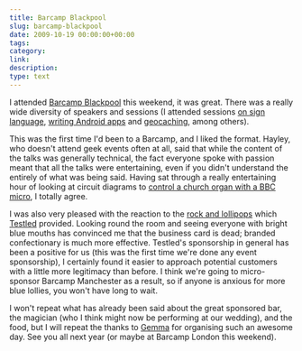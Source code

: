 ```yaml
---
title: Barcamp Blackpool
slug: barcamp-blackpool
date: 2009-10-19 00:00:00+00:00
tags:
category:
link:
description:
type: text
---
```


I attended <a href="http://www.barcampblackpool.com">Barcamp Blackpool</a> this weekend, it was great. There was a really wide diversity of speakers and sessions (I attended sessions <a href="http://twitter.com/lallyd/">on sign language</a>, <a href="http://www.kianryan.co.uk/2009/10/an-android-app-in-20-minutes/">writing Android apps</a> and <a href="http://www.agm.me.uk/blog/">geocaching</a>, among others). 

This was the first time I'd been to a Barcamp, and I liked the format. Hayley, who doesn't attend geek events often at all, said that while the content of the talks was generally technical, the fact everyone spoke with passion meant that all the talks were entertaining, even if you didn't understand the entirely of what was being said. Having sat through a really entertaining hour of looking at circuit diagrams to <a href="http://cazmockett.com/blog/">control a church organ with a BBC micro</a>, I totally agree.

I was also very pleased with the reaction to the <a href="http://img202.yfrog.com/i/7ha.jpg/">rock and lollipops</a> which <a href="http://www.testled.com">Testled</a> provided. Looking round the room and seeing everyone with bright blue mouths has convinced me that the business card is dead; branded confectionary is much more effective. Testled's sponsorship in general has been a positive for us (this was the first time we're done any event sponsorship), I certainly found it easier to approach potential customers with a little more legitimacy than before. I think we're going to micro-sponsor Barcamp Manchester as a result, so if anyone is anxious for more blue lollies, you won't have long to wait.

I won't repeat what has already been said about the great sponsored bar, the magician (who I think might now be performing at our wedding), and the food, but I will repeat the thanks to <a href="http://twitter.com/ruby_gem/">Gemma</a> for organising such an awesome day. See you all next year (or maybe at Barcamp London this weekend).
            
            